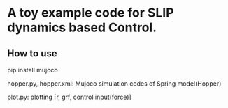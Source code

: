 # A toy example code for SLIP dynamics based Control.

## How to use

pip install mujoco

hopper.py, hopper.xml: Mujoco simulation codes of Spring model(Hopper) 

plot.py: plotting [r, grf, control input(force)]
